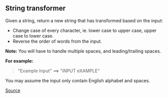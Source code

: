 ## String transformer

Given a string, return a new string that has transformed based on the input:

* Change case of every character, ie. lower case to upper case, upper case to lower case.
* Reverse the order of words from the input.

**Note:** You will have to handle multiple spaces, and leading/trailing spaces.

**For example:**

> "Example Input" ==> "iNPUT eXAMPLE"

You may assume the input only contain English alphabet and spaces.

[Source](https://www.codewars.com/kata/5878520d52628a092f0002d0/train/python)